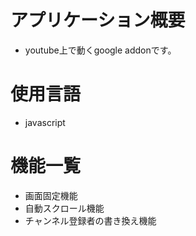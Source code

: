 # アプリケーション概要
- youtube上で動くgoogle addonです。
# 使用言語
- javascript
# 機能一覧
- 画面固定機能
- 自動スクロール機能
- チャンネル登録者の書き換え機能